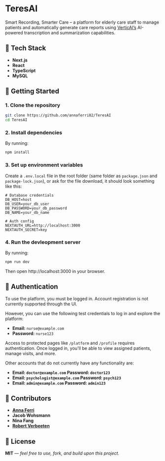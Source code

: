 # TeresAI
Smart Recording, Smarter Care – a platform for elderly care staff to manage patients and automatically generate care reports using [VerticAI’s](https://www.verticai.nl/) AI-powered transcription and summarization capabilities.


## 🚀 Tech Stack

- **Next.js**
- **React**
- **TypeScript**
- **MySQL**

## 🔧 Getting Started

### 1. Clone the repository
```bash
git clone https://github.com/annaferri02/TeresAI
cd TeresAI
```
### 2. Install dependencies
By running: 
```bash
npm install
```

### 3. Set up environment variables
Create a `.env.local` file in the root folder (same folder as `package.json` and `package-lock.json`), or ask for the file download, it should look something like this:

```
# Database credentials
DB_HOST=host
DB_USER=your_db_user
DB_PASSWORD=your_db_password
DB_NAME=your_db_name

# Auth config
NEXTAUTH_URL=http://localhost:3000
NEXTAUTH_SECRET=key
```

### 4. Run the devleopment server
By running:
```bash
npm run dev
```
Then open http://localhost:3000 in your browser.

## 🔐 Authentication

To use the platform, you must be logged in. Account registration is not currently supported through the UI.

However, you can use the following test credentials to log in and explore the platform:

- **Email:** `nurse@example.com`  
- **Password:** `nurse123`

Access to protected pages like `/platform` and `/profile` requires authentication. Once logged in, you'll be able to view assigned patients, manage visits, and more.

Other accounts that do not currently have any functionality are:
- **Email: `doctor@example.com` Password: `doctor123`**
- **Email: `psychologist@example.com` Password: `psych123`**
- **Email: `admin@example.com` Password: `admin123`**

## 👥 Contributors
- **[Anna Ferri](https://github.com/annaferri02)**
- **Jacob Wohsmann**
- **Nina Fang**
- **[Robert Verbeeten](https://github.com/RobVer)**

## 📄 License
**MIT** — *feel free to use, fork, and build upon this project.*